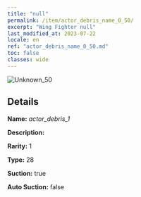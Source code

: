 ```yaml
---
title: "null"
permalink: /item/actor_debris_name_0_50/
excerpt: "Wing Fighter null"
last_modified_at: 2023-07-22
locale: en
ref: "actor_debris_name_0_50.md"
toc: false
classes: wide
---
```



 ![Unknown_50](/images/item/actor_debris_1_p.png)



## Details

 **Name:** *actor_debris_1* 

 **Description:** 

 **Rarity:** 1 

 **Type:** 28 

 **Suction:** true 

 **Auto Suction:** false 


